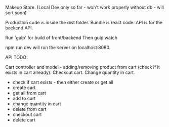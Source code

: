 Makeup Store. (Local Dev only so far - won't work properly without db - will sort soon)

Production code is inside the dist folder. Bundle is react code. API is for the backend API.

Run 'gulp' for build of front/backend
Then gulp watch

npm run dev will run the server on localhost:8080.


API TODO:

Cart controller and model - adding/removing product from cart (check if it exists in cart already). Checkout cart. Change quantity in cart.

- check if cart exists - then either create or get all
- create cart
- get all from cart
- add to cart
- change quantity in cart
- delete from cart
- checkout cart
- delete cart
